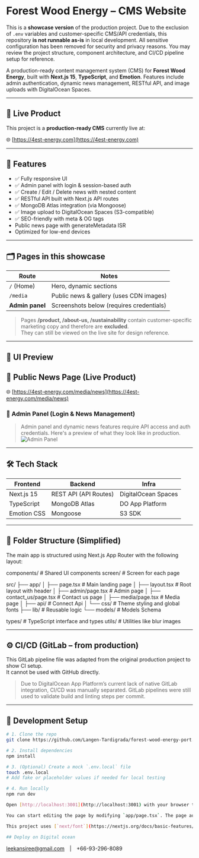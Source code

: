 # Forest Wood Energy – CMS Website

This is a **showcase version** of the production project.
Due to the exclusion of `.env` variables and customer-specific CMS/API credentials, this repository **is not runnable as-is** in local development.
All sensitive configuration has been removed for security and privacy reasons.
You may review the project structure, component architecture, and CI/CD pipeline setup for reference.

A production-ready content management system (CMS) for **Forest Wood Energy**, built with **Next.js 15**, **TypeScript**, and **Emotion**. Features include admin authentication, dynamic news management, RESTful API, and image uploads with DigitalOcean Spaces.

---

## 🔗 Live Product

This project is a **production-ready CMS** currently live at:

🌐 [https://4est-energy.com](https://4est-energy.com)

---

## 🚀 Features

- ✅ Fully responsive UI
- ✅ Admin panel with login & session-based auth
- ✅ Create / Edit / Delete news with nested content
- ✅ RESTful API built with Next.js API routes
- ✅ MongoDB Atlas integration (via Mongoose)
- ✅ Image upload to DigitalOcean Spaces (S3-compatible)
- ✅ SEO-friendly with meta & OG tags
- Public news page with generateMetadata ISR
- Optimized for low-end devices

---

## 🗂 Pages in this showcase

| Route           | Notes                                    |
| --------------- | ---------------------------------------- |
| `/` (Home)      | Hero, dynamic sections                   |
| `/media`        | Public news & gallery (uses CDN images)  |
| **Admin panel** | Screenshots below (requires credentials) |

> Pages **/product, /about-us, /sustainability** contain customer-specific marketing copy and therefore are **excluded**.  
> They can still be viewed on the live site for design reference.

---

## 📸 UI Preview

## 📰 Public News Page (Live Product)

🌐 [https://4est-energy.com/media/news](https://4est-energy.com/media/news)

### 🔐 Admin Panel (Login & News Management)

> Admin panel and dynamic news features require API access and auth credentials.
> Here's a preview of what they look like in production.
> ![Admin Panel](./assets/admin-preview.png)

---

## 🛠️ Tech Stack

| Frontend    | Backend               | Infra               |
| ----------- | --------------------- | ------------------- |
| Next.js 15  | REST API (API Routes) | DigitalOcean Spaces |
| TypeScript  | MongoDB Atlas         | DO App Platform     |
| Emotion CSS | Mongoose              | S3 SDK              |

---

## 📂 Folder Structure (Simplified)

The main app is structured using Next.js App Router with the following layout:

components/ # Shared UI components
screen/ # Screen for each page

src/
├── app/
│ ├── page.tsx # Main landing page
│ ├── layout.tsx # Root layout with header
│ ├── admin/page.tsx # Admin page
│ ├── contact_us/page.tsx # Contact us page
│ ├── media/page.tsx # Media page
│ ├── api/ # Connect Api
│ └── css/ # Theme styling and global fonts
├── lib/ # Reusable logic
└── models/ # Models Schema

types/ # TypeScript interface and types
utils/ # Utilities like blur images

---

## ⚙️ CI/CD (GitLab – from production)

This GitLab pipeline file was adapted from the original production project to show CI setup.  
It cannot be used with GitHub directly.

> Due to DigitalOcean App Platform’s current lack of native GitLab integration, CI/CD was manually separated. GitLab pipelines were still used to validate build and linting steps per commit.

---

## 🧪 Development Setup

```bash
# 1. Clone the repo
git clone https://github.com/Langen-Tardigrada/forest-wood-energy-port.git

# 2. Install dependencies
npm install

# 3. (Optional) Create a mock `.env.local` file
touch .env.local
# Add fake or placeholder values if needed for local testing

# 4. Run locally
npm run dev

Open [http://localhost:3001](http://localhost:3001) with your browser to see the result.

You can start editing the page by modifying `app/page.tsx`. The page auto-updates as you edit the file.

This project uses [`next/font`](https://nextjs.org/docs/basic-features/font-optimization) to automatically optimize and load Inter, a custom Google Font.

## Deploy on Digital ocean
```

leekansiree@gmail.com | +66-93-296-8089
